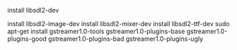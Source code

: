 install libsdl2-dev

install libsdl2-image-dev
install libsdl2-mixer-dev
install libsdl2-ttf-dev
sudo apt-get install gstreamer1.0-tools gstreamer1.0-plugins-base gstreamer1.0-plugins-good gstreamer1.0-plugins-bad gstreamer1.0-plugins-ugly

